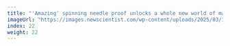 ```yaml
---
title: "'Amazing' spinning needle proof unlocks a whole new world of maths"
imageUrl: "https://images.newscientist.com/wp-content/uploads/2025/03/10144418/SEI_243316000.jpg?width=788"
index: 22
weight: 22
---
```

